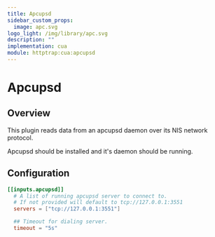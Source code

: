 ```yaml
---
title: Apcupsd
sidebar_custom_props:
  image: apc.svg
logo_light: /img/library/apc.svg
description: ""
implementation: cua
module: httptrap:cua:apcupsd
---
```


# Apcupsd

## Overview

This plugin reads data from an apcupsd daemon over its NIS network protocol.

Apcupsd should be installed and it's daemon should be running.

## Configuration

```toml
[[inputs.apcupsd]]
  # A list of running apcupsd server to connect to.
  # If not provided will default to tcp://127.0.0.1:3551
  servers = ["tcp://127.0.0.1:3551"]

  ## Timeout for dialing server.
  timeout = "5s"
```
